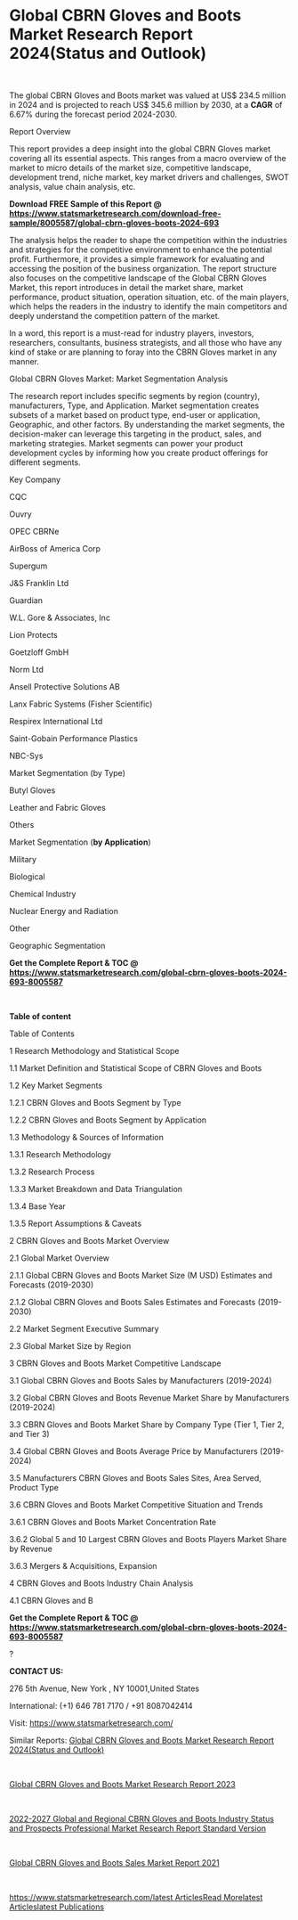 <h1>Global CBRN Gloves and Boots Market Research Report 2024(Status and Outlook)</h1><br/><p>The global CBRN Gloves and Boots market was valued at US$ 234.5 million in 2024 and is projected to reach US$ 345.6 million by 2030, at a <strong>CAGR</strong> of 6.67% during the forecast period 2024-2030.</p>
 
 
 
 <p>Report Overview</p>
 
 
 
 <p>This report provides a deep insight into the global CBRN Gloves market covering all its essential aspects. This ranges from a macro overview of the market to micro details of the market size, competitive landscape, development trend, niche market, key market drivers and challenges, SWOT analysis, value chain analysis, etc.</p>
 
 
 
 <p><strong>Download FREE Sample of this Report @ <a href="https://www.statsmarketresearch.com/download-free-sample/8005587/global-cbrn-gloves-boots-2024-693">https://www.statsmarketresearch.com/download-free-sample/8005587/global-cbrn-gloves-boots-2024-693</a></strong></p>
 
 
 
 <p>The analysis helps the reader to shape the competition within the industries and strategies for the competitive environment to enhance the potential profit. Furthermore, it provides a simple framework for evaluating and accessing the position of the business organization. The report structure also focuses on the competitive landscape of the Global CBRN Gloves Market, this report introduces in detail the market share, market performance, product situation, operation situation, etc. of the main players, which helps the readers in the industry to identify the main competitors and deeply understand the competition pattern of the market.</p>
 
 
 
 <p>In a word, this report is a must-read for industry players, investors, researchers, consultants, business strategists, and all those who have any kind of stake or are planning to foray into the CBRN Gloves market in any manner.</p>
 
 
 
 <p>Global CBRN Gloves Market: Market Segmentation Analysis</p>
 
 
 
 <p>The research report includes specific segments by region (country), manufacturers, Type, and Application. Market segmentation creates subsets of a market based on product type, end-user or application, Geographic, and other factors. By understanding the market segments, the decision-maker can leverage this targeting in the product, sales, and marketing strategies. Market segments can power your product development cycles by informing how you create product offerings for different segments.</p>
 
 
 
 <p>Key Company</p>
 
 
 
 <p>CQC</p>
 
 
 
 <p>Ouvry</p>
 
 
 
 <p>OPEC CBRNe</p>
 
 
 
 <p>AirBoss of America Corp</p>
 
 
 
 <p>Supergum</p>
 
 
 
 <p>J&S Franklin Ltd</p>
 
 
 
 <p>Guardian</p>
 
 
 
 <p>W.L. Gore & Associates, Inc</p>
 
 
 
 <p>Lion Protects</p>
 
 
 
 <p>Goetzloff GmbH</p>
 
 
 
 <p>Norm Ltd</p>
 
 
 
 <p>Ansell Protective Solutions AB</p>
 
 
 
 <p>Lanx Fabric Systems (Fisher Scientific)</p>
 
 
 
 <p>Respirex International Ltd</p>
 
 
 
 <p>Saint-Gobain Performance Plastics</p>
 
 
 
 <p>NBC-Sys</p>
 
 
 
 <p>Market Segmentation (by Type)</p>
 
 
 
 <p>Butyl Gloves</p>
 
 
 
 <p>Leather and Fabric Gloves</p>
 
 
 
 <p>Others</p>
 
 
 
 <p>Market Segmentation (<strong>by Application</strong>)</p>
 
 
 
 <p>Military</p>
 
 
 
 <p>Biological</p>
 
 
 
 <p>Chemical Industry</p>
 
 
 
 <p>Nuclear Energy and Radiation</p>
 
 
 
 <p>Other</p>
 
 
 
 <p>Geographic Segmentation</p>
 
 
 
 <div><b>Get the Complete Report & TOC @ <a href="https://www.statsmarketresearch.com/global-cbrn-gloves-boots-2024-693-8005587">https://www.statsmarketresearch.com/global-cbrn-gloves-boots-2024-693-8005587</a></b></div>
 
 
 
 <p><br />
 
 <b>Table of content</b></p>
 
 
 
 <p>Table of Contents<br />
 
 1 Research Methodology and Statistical Scope<br />
 
 1.1 Market Definition and Statistical Scope of CBRN Gloves and Boots<br />
 
 1.2 Key Market Segments<br />
 
 1.2.1 CBRN Gloves and Boots Segment by Type<br />
 
 1.2.2 CBRN Gloves and Boots Segment by Application<br />
 
 1.3 Methodology & Sources of Information<br />
 
 1.3.1 Research Methodology<br />
 
 1.3.2 Research Process<br />
 
 1.3.3 Market Breakdown and Data Triangulation<br />
 
 1.3.4 Base Year<br />
 
 1.3.5 Report Assumptions & Caveats<br />
 
 2 CBRN Gloves and Boots Market Overview<br />
 
 2.1 Global Market Overview<br />
 
 2.1.1 Global CBRN Gloves and Boots Market Size (M USD) Estimates and Forecasts (2019-2030)<br />
 
 2.1.2 Global CBRN Gloves and Boots Sales Estimates and Forecasts (2019-2030)<br />
 
 2.2 Market Segment Executive Summary<br />
 
 2.3 Global Market Size by Region<br />
 
 3 CBRN Gloves and Boots Market Competitive Landscape<br />
 
 3.1 Global CBRN Gloves and Boots Sales by Manufacturers (2019-2024)<br />
 
 3.2 Global CBRN Gloves and Boots Revenue Market Share by Manufacturers (2019-2024)<br />
 
 3.3 CBRN Gloves and Boots Market Share by Company Type (Tier 1, Tier 2, and Tier 3)<br />
 
 3.4 Global CBRN Gloves and Boots Average Price by Manufacturers (2019-2024)<br />
 
 3.5 Manufacturers CBRN Gloves and Boots Sales Sites, Area Served, Product Type<br />
 
 3.6 CBRN Gloves and Boots Market Competitive Situation and Trends<br />
 
 3.6.1 CBRN Gloves and Boots Market Concentration Rate<br />
 
 3.6.2 Global 5 and 10 Largest CBRN Gloves and Boots Players Market Share by Revenue<br />
 
 3.6.3 Mergers & Acquisitions, Expansion<br />
 
 4 CBRN Gloves and Boots Industry Chain Analysis<br />
 
 4.1 CBRN Gloves and B</p>
 
 
 
 <div><b>Get the Complete Report & TOC @ <a href="https://www.statsmarketresearch.com/global-cbrn-gloves-boots-2024-693-8005587">https://www.statsmarketresearch.com/global-cbrn-gloves-boots-2024-693-8005587</a></b></div>
 
 
 
 <p>? </p>
 
 
 
 <p><b>CONTACT US:</b><br />
 
 276 5th Avenue, New York , NY 10001,United States<br />
 
 International: (+1) 646 781 7170 / +91 8087042414<br />
 
 Visit: <a href="https://www.statsmarketresearch.com/">https://www.statsmarketresearch.com/</a><br />
 
 Similar Reports: <a href="https://www.statsmarketresearch.com/global-cbrn-gloves-boots-2024-693-8005587">Global CBRN Gloves and Boots Market Research Report 2024(Status and Outlook)</a><br />
 
 <br />
 
 <a href="https://www.statsmarketresearch.com/global-cbrn-gloves-boots-2024-693-8005587">Global CBRN Gloves and Boots Market Research Report 2023</a><br />
 
 <br />
 
 <a href="https://www.statsmarketresearch.com/global-cbrn-gloves-boots-2024-693-8005587">2022-2027 Global and Regional CBRN Gloves and Boots Industry Status and Prospects Professional Market Research Report Standard Version</a><br />
 
 <br />
 
 <a href="https://www.statsmarketresearch.com/global-cbrn-gloves-boots-2024-693-8005587">Global CBRN Gloves and Boots Sales Market Report 2021</a><br />
 
 <br />
 
 <a href="https://gyeongbokgung.com">https://www.statsmarketresearch.com/</a><a href="https://hallyeomaritime.com">latest Articles</a><a href="https://jingwansa.com">Read More</a><a href="https://nguoiviet.jp/">latest Articles</a><a href="https://www.intelmarketresearch.com/">latest Publications</a></p>